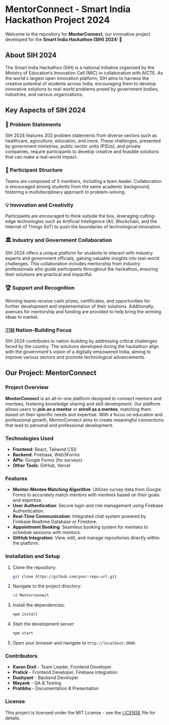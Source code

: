 

# **MentorConnect - Smart India Hackathon Project 2024**

Welcome to the repository for **MentorConnect**, our innovative project developed for the **Smart India Hackathon (SIH) 2024**! 🎉

## **About SIH 2024**
The Smart India Hackathon (SIH) is a national initiative organized by the Ministry of Education’s Innovation Cell (MIC) in collaboration with AICTE. As the world's largest open innovation platform, SIH aims to harness the creative potential of students across India, encouraging them to develop innovative solutions to real-world problems posed by government bodies, industries, and various organizations.

## **Key Aspects of SIH 2024**

### **🚀 Problem Statements**
SIH 2024 features 202 problem statements from diverse sectors such as healthcare, agriculture, education, and more. These challenges, presented by government ministries, public sector units (PSUs), and private companies, require participants to develop creative and feasible solutions that can make a real-world impact.

### **👥 Participant Structure**
Teams are composed of 5 members, including a team leader. Collaboration is encouraged among students from the same academic background, fostering a multidisciplinary approach to problem-solving.

### **💡 Innovation and Creativity**
Participants are encouraged to think outside the box, leveraging cutting-edge technologies such as Artificial Intelligence (AI), Blockchain, and the Internet of Things (IoT) to push the boundaries of technological innovation.

### **🏛️ Industry and Government Collaboration**
SIH 2024 offers a unique platform for students to interact with industry experts and government officials, gaining valuable insights into real-world challenges. This collaboration includes mentorship from industry professionals who guide participants throughout the hackathon, ensuring their solutions are practical and impactful.

### **🏆 Support and Recognition**
Winning teams receive cash prizes, certificates, and opportunities for further development and implementation of their solutions. Additionally, avenues for mentorship and funding are provided to help bring the winning ideas to market.

### **🇮🇳 Nation-Building Focus**
SIH 2024 contributes to nation-building by addressing critical challenges faced by the country. The solutions developed during the hackathon align with the government's vision of a digitally empowered India, aiming to improve various sectors and promote technological advancements.

## **Our Project: MentorConnect**

### **Project Overview**
**MentorConnect** is an all-in-one platform designed to connect mentors and mentees, fostering knowledge sharing and skill development. Our platform allows users to **join as a mentor** or **enroll as a mentee**, matching them based on their specific needs and expertise. With a focus on education and professional growth, MentorConnect aims to create meaningful connections that lead to personal and professional development.

### **Technologies Used**
- **Frontend**: React, Tailwind CSS
- **Backend**: Firebase, Web3Forms
- **APIs**: Google Forms (for surveys)
- **Other Tools**: GitHub, Vercel

### **Features**
- **Mentor-Mentee Matching Algorithm**: Utilizes survey data from Google Forms to accurately match mentors with mentees based on their goals and expertise.
- **User Authentication**: Secure login and role management using Firebase Authentication.
- **Real-Time Communication**: Integrated chat system powered by Firebase Realtime Database or Firestore.
- **Appointment Booking**: Seamless booking system for mentees to schedule sessions with mentors.
- **GitHub Integration**: View, edit, and manage repositories directly within the platform.

### **Installation and Setup**
1. Clone the repository:
   ```bash
   git clone https://github.com/your-repo-url.git
   ```
2. Navigate to the project directory:
   ```bash
   cd Mentorconnect
   ```
3. Install the dependencies:
   ```bash
   npm install
   ```
4. Start the development server:
   ```bash
   npm start
   ```
5. Open your browser and navigate to `http://localhost:3000`.

### **Contributors**
- **Karan Dixit** - Team Leader, Frontend Developer
- **Pratick** - Frontend Developer, Firebase Integration
- **Dushyant** - Backend Developer
- **Mayank** - QA & Testing
- **Pratibha** - Documentation & Presentation

### **License**
This project is licensed under the MIT License - see the [LICENSE](LICENSE) file for details.

